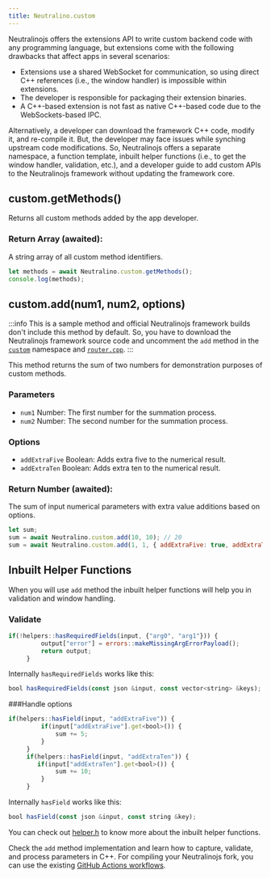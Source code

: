 ```yaml
---
title: Neutralino.custom
---
```


Neutralinojs offers the extensions API to write custom backend code with any programming language,
but extensions come with the following drawbacks that affect apps in several scenarios:

- Extensions use a shared WebSocket for communication, so using direct C++ references
(i.e., the window handler) is impossible within extensions.
- The developer is responsible for packaging their extension binaries.
- A C++-based extension is not fast as native C++-based code due to the WebSockets-based IPC.

Alternatively, a developer can download the framework C++ code, modify it, and re-compile it. But,
the developer may face issues while synching upstream code modifications. So, Neutralinojs offers a
separate namespace, a function template, inbuilt helper functions (i.e., to get the window handler,
validation, etc.), and a developer guide to add custom APIs to the Neutralinojs framework without
updating the framework core.




## custom.getMethods()
Returns all custom methods added by the app developer.

### Return Array (awaited):
A string array of all custom method identifiers.

```js
let methods = await Neutralino.custom.getMethods();
console.log(methods);
```


## custom.add(num1, num2, options)

:::info
This is a sample method and official Neutralinojs framework builds don't include this method by default.
So, you have to download the Neutralinojs framework source code and uncomment the `add` method in the
[`custom`](https://github.com/neutralinojs/neutralinojs/tree/main/api/custom) namespace and
[`router.cpp`](https://github.com/neutralinojs/neutralinojs/blob/db457c717d789a040e70f0b8de9ddd412c8ec103/server/router.cpp#L122).
:::

This method returns the sum of two numbers for demonstration purposes of custom methods.

### Parameters
- `num1` Number: The first number for the summation process.
- `num2` Number: The second number for the summation process.

### Options
- `addExtraFive` Boolean: Adds extra five to the numerical result.
- `addExtraTen` Boolean: Adds extra ten to the numerical result.

### Return Number (awaited):
The sum of input numerical parameters with extra value additions based on options.

```js
let sum;
sum = await Neutralino.custom.add(10, 10); // 20
sum = await Neutralino.custom.add(1, 1, { addExtraFive: true, addExtraTen: true }); // 17
```

## Inbuilt Helper Functions

When you will use `add` method the inbuilt helper functions will help you in validation and window handling.

### Validate

```js
if(!helpers::hasRequiredFields(input, {"arg0", "arg1"})) {
         output["error"] = errors::makeMissingArgErrorPayload();
         return output;
     }
```
Internally `hasRequiredFields` works like this:

```js
bool hasRequiredFields(const json &input, const vector<string> &keys);
```

###Handle options

```js
if(helpers::hasField(input, "addExtraFive")) {
         if(input["addExtraFive"].get<bool>()) {
             sum += 5;
         }
     }
     if(helpers::hasField(input, "addExtraTen")) {
        if(input["addExtraTen"].get<bool>()) {
             sum += 10;
         }
     }
```

Internally `hasField` works like this:

```js
bool hasField(const json &input, const string &key);
```

You can check out [helper.h](https://github.com/neutralinojs/neutralinojs/blob/main/helpers.h) to know more about the inbuilt helper functions.

Check the `add` method implementation and learn how to capture, validate, and process parameters in C++.
For compiling your Neutralinojs fork, you can use the existing
[GitHub Actions workflows](https://github.com/neutralinojs/neutralinojs/tree/main/.github/workflows).
